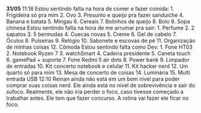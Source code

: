 **31/05**
	11:18
		Estou sentindo falta na hora de comer e fazer comida:
			1. Frigideira só pra mim
			2. Ovo
			3. Presunto e queijo pra fazer sanduíche
			4. Banana e batata
			5. Mingau
			6. Cereais
			7. Bolinhos de queijo
			8. Bolo
			9. Sopa chinesa 
		Estou sentindo falta na hora de me arrumar pra sair:
			1. Perfume 
			2. 2 sapatos
			3. 5 bermudas
			4. Cuecas novas
			5. Creme
			6. Gel de cabelo 
			7. Óculos 
			8. Pulseiras 
			9. Relógio
			10. Sabonete e escovas de pé
			11. Organização de minhas coisas
			12. Cômoda
		Estou sentindo falta como Dev:
			1. Fone HT03
			2. Notebook Ryzen 7
			3. watchSmart 
			4. Cadeira presidente 
			5. Caneta touch 
			6. gamePad + suporte
			7. Fone Redmi 5 air dots
			8. Power bank 
			9. Limpador de entradas
			10. Kit concerto notebook e celular
			11. Kit hacker nerd
			12. Um quarto só para mim
			13. Mesa de concerto de coisas 
			14. Luminária 
			15. Multi entrada USB
	12:10
		Reinan ainda não está em um bom nível para poder comprar suas coisas nerd. Ele ainda está no nível de sobrevivência e sair do sufoco.
		Realmente, ele não iria perder o foco, caso tivesse começado a trabalhar antes. 
		Ele tem que fazer concurso. A rotina vai fazer ele ficar no foco.